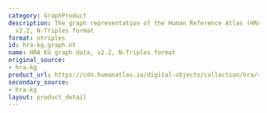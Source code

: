 ```yaml
---
category: GraphProduct
description: The graph representation of the Human Reference Atlas (HRA) dataset,
  v2.2, N-Triples format
format: ntriples
id: hra-kg.graph.nt
name: HRA KG graph data, v2.2, N-Triples format
original_source:
- hra-kg
product_url: https://cdn.humanatlas.io/digital-objects/collection/hra/v2.2/graph.nt
secondary_source:
- hra-kg
layout: product_detail
---
```

